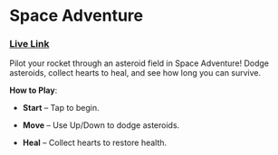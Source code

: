 # Space Adventure 
### [Live Link](https://09hrick.itch.io/space-adventure)
Pilot your rocket through an asteroid field in Space Adventure! Dodge asteroids, collect hearts to heal, and see how long you can survive.

**How to Play**:

- **Start** – Tap to begin.

- **Move** – Use Up/Down to dodge asteroids.

- **Heal** – Collect hearts to restore health.
